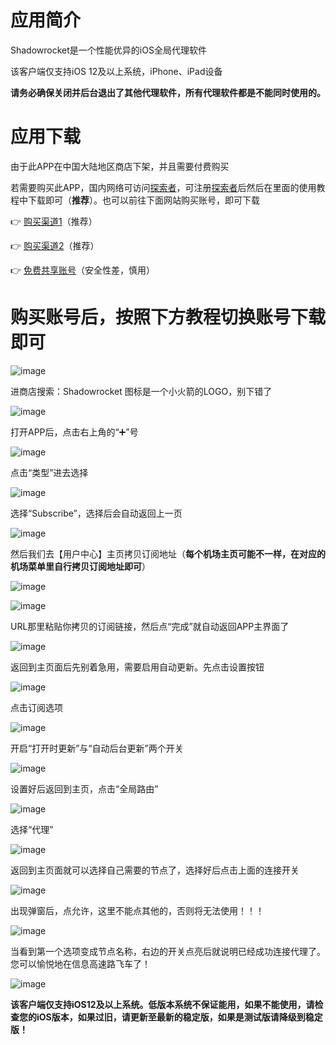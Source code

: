 # 应用简介

Shadowrocket是一个性能优异的iOS全局代理软件

该客户端仅支持iOS 12及以上系统，iPhone、iPad设备

**请务必确保关闭并后台退出了其他代理软件，所有代理软件都是不能同时使用的。**


# 应用下载

由于此APP在中国大陆地区商店下架，并且需要付费购买

若需要购买此APP，国内网络可访问[探索者](https://www.tszjs.com/#/register?code=hXyavY2j)，可注册[探索者](https://www.tszjs.com/#/register?code=hXyavY2j)后然后在里面的使用教程中下载即可（**推荐**）。也可以前往下面网站购买账号，即可下载

👉 [购买渠道1](https://852faka.top/)（推荐）

👉 [购买渠道2](https://www.wxsdg.store/)（推荐）

👉 [免费共享账号](https://appleid.113778.com/share/appid)（安全性差，慎用）


# 购买账号后，按照下方教程切换账号下载即可

![image](https://github.com/payne-share/V2rayClashsShare/blob/main/img/ios/1.png)


进商店搜索：Shadowrocket 图标是一个小火箭的LOGO，别下错了

![image](https://github.com/payne-share/V2rayClashsShare/blob/main/img/ios/2.jpg)


打开APP后，点击右上角的“➕”号

![image](https://github.com/payne-share/V2rayClashsShare/blob/main/img/ios/3.jpg)



点击“类型”进去选择

![image](https://github.com/payne-share/V2rayClashsShare/blob/main/img/ios/4.jpg)



选择“Subscribe”，选择后会自动返回上一页

![image](https://github.com/payne-share/V2rayClashsShare/blob/main/img/ios/5.jpg)



然后我们去【用户中心】主页拷贝订阅地址（**每个机场主页可能不一样，在对应的机场菜单里自行拷贝订阅地址即可**）

![image](https://github.com/payne-share/V2rayClashsShare/blob/main/img/ios/6.png)

![image](https://github.com/payne-share/V2rayClashsShare/blob/main/img/ios/7.png)






URL那里粘贴你拷贝的订阅链接，然后点“完成”就自动返回APP主界面了

![image](https://github.com/payne-share/V2rayClashsShare/blob/main/img/ios/8.jpg)



返回到主页面后先别着急用，需要启用自动更新。先点击设置按钮

![image](https://github.com/payne-share/V2rayClashsShare/blob/main/img/ios/9.jpg)



点击订阅选项

![image](https://github.com/payne-share/V2rayClashsShare/blob/main/img/ios/10.jpg)



开启“打开时更新”与“自动后台更新”两个开关

![image](https://github.com/payne-share/V2rayClashsShare/blob/main/img/ios/11.jpg)



设置好后返回到主页，点击“全局路由”

![image](https://github.com/payne-share/V2rayClashsShare/blob/main/img/ios/12.jpg)



选择“代理”

![image](https://github.com/payne-share/V2rayClashsShare/blob/main/img/ios/13.jpg)



返回到主页面就可以选择自己需要的节点了，选择好后点击上面的连接开关

![image](https://github.com/payne-share/V2rayClashsShare/blob/main/img/ios/14.jpg)



出现弹窗后，点允许，这里不能点其他的，否则将无法使用！！！

![image](https://github.com/payne-share/V2rayClashsShare/blob/main/img/ios/15.jpg)



当看到第一个选项变成节点名称，右边的开关点亮后就说明已经成功连接代理了。您可以愉悦地在信息高速路飞车了！

![image](https://github.com/payne-share/V2rayClashsShare/blob/main/img/ios/16.jpg)



**该客户端仅支持iOS12及以上系统。低版本系统不保证能用，如果不能使用，请检查您的iOS版本，如果过旧，请更新至最新的稳定版，如果是测试版请降级到稳定版！**
